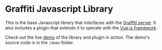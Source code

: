 # Graffiti Javascript Library

This is the base Javascript library that interfaces with the [Graffiti server](https://github.com/graffiti-garden/graffiti-server). It also includes a plugin that extends it to operate with the [Vue.js framework](https://vuejs.org/).

Check out the live [demo](https://graffiti.garden/graffiti-js/demo) of the library and plugin in action. The demo's source code is in the `/demo` folder.
